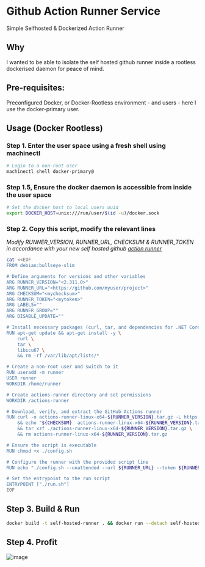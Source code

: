 # Github Action Runner Service
Simple Selfhosted &amp; Dockerized Action Runner

## Why
I wanted to be able to isolate the self hosted github runner inside a rootless dockerised daemon for peace of mind. 

## Pre-requisites:
Preconfigured Docker, or Docker-Rootless environment - and users - here I use the docker-primary user. 

## Usage (Docker Rootless)

### Step 1. Enter the user space using a fresh shell using machinectl  
```sh
# Login to a non-root user
machinectl shell docker-primary@
```

### Step 1.5, Ensure the docker daemon is accessible from inside the user space
```sh
# Set the docker host to local users uuid 
export DOCKER_HOST=unix:///run/user/$(id -u)/docker.sock
```

### Step 2. Copy this script, modify the relevant lines

*Modify RUNNER_VERSION, RUNNER_URL, CHECKSUM & RUNNER_TOKEN in accordance with your new self hosted github [action runner](https://github.com/error-try-again/QRGen-upptime/settings/actions/runners/new)*
```sh
cat <<EOF
FROM debian:bullseye-slim

# Define arguments for versions and other variables
ARG RUNNER_VERSION="<2.311.0>"
ARG RUNNER_URL="<https://github.com/myuser/project>"
ARG CHECKSUM="<mychecksum>"
ARG RUNNER_TOKEN="<mytoken>"
ARG LABELS=""
ARG RUNNER_GROUP=""
ARG DISABLE_UPDATE=""

# Install necessary packages (curl, tar, and dependencies for .NET Core)
RUN apt-get update && apt-get install -y \
    curl \
    tar \
    libicu67 \
    && rm -rf /var/lib/apt/lists/*

# Create a non-root user and switch to it
RUN useradd -m runner
USER runner
WORKDIR /home/runner

# Create actions-runner directory and set permissions
WORKDIR /actions-runner

# Download, verify, and extract the GitHub Actions runner
RUN curl -o actions-runner-linux-x64-${RUNNER_VERSION}.tar.gz -L https://github.com/actions/runner/releases/download/v${RUNNER_VERSION}/actions-runner-linux-x64-${RUNNER_VERSION}.tar.gz \
    && echo "${CHECKSUM}  actions-runner-linux-x64-${RUNNER_VERSION}.tar.gz" | sha256sum -c \
    && tar xzf ./actions-runner-linux-x64-${RUNNER_VERSION}.tar.gz \
    && rm actions-runner-linux-x64-${RUNNER_VERSION}.tar.gz

# Ensure the script is executable
RUN chmod +x ./config.sh

# Configure the runner with the provided script line
RUN echo "./config.sh --unattended --url ${RUNNER_URL} --token ${RUNNER_TOKEN} --name ${RUNNER_NAME} ${LABELS:+--labels ${LABELS}} ${RUNNER_GROUP:+--runnergroup \"${RUNNER_GROUP}\"} ${DISABLE_UPDATE:+--disableupdate}" | bash

# Set the entrypoint to the run script
ENTRYPOINT ["./run.sh"]
EOF
```

## Step 3. Build & Run
```sh
docker build -t self-hosted-runner . && docker run --detach self-hosted-runner
```

## Step 4. Profit
![image](https://github.com/error-try-again/ActionRunnerService/assets/19685177/33f9e538-f6ee-4458-8f61-88e3776fd560)
